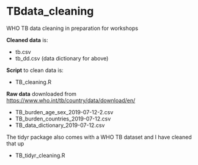 # TBdata_cleaning
WHO TB data cleaning in preparation for workshops

**Cleaned data** is:
- tb.csv
- tb_dd.csv (data dictionary for above)

**Script** to clean data is:
- TB_cleaning.R

**Raw data** downloaded from https://www.who.int/tb/country/data/download/en/
- TB_burden_age_sex_2019-07-12-2.csv
- TB_burden_countries_2019-07-12.csv
- TB_data_dictionary_2019-07-12.csv

The tidyr package also comes with a WHO TB dataset and I have cleaned that up
- TB_tidyr_cleaning.R
